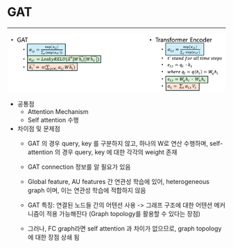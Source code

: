 # GAT


---
![alt text](image.png)


- 공통점
    - Attention Mechanism 
    - Self attention 수행
- 차이점 및 문제점
    - GAT 의 경우 query, key 를 구분하지 않고, 하나의 W로 연산 수행하며, self-attention 의 경우 query, key 에 대한 각각의 weight 존재
    - GAT connection 정보를 알 필요가 있음
    - Global feature, AU features 간 연관성 학습에 있어, heterogeneous graph 이며, 이는 연관성 학습에 적합하지 않음

    - GAT 특징: 연결된 노드들 간의 어텐션 사용 -> 그래프 구조에 대한 어텐션 메커니즘이 적용 가능해진다 (Graph topology를 활용할 수 있다는 장점)
    - 그러나, FC graph라면 self attention 과 차이가 없으므로, graph topology 에 대한 장점 상쇄 됨

